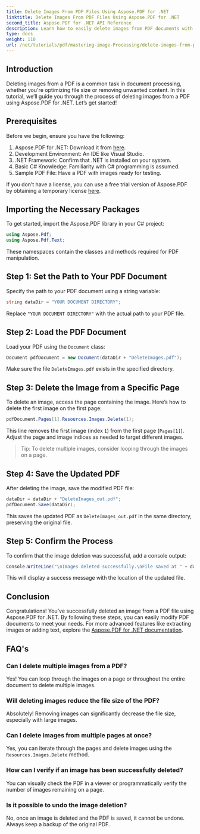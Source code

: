 ```yaml
---
title: Delete Images From PDF Files Using Aspose.PDF for .NET
linktitle: Delete Images From PDF Files Using Aspose.PDF for .NET
second_title: Aspose.PDF for .NET API Reference
description: Learn how to easily delete images from PDF documents with Aspose.PDF for .NET. This step-by-step tutorial guides you through the process of loading a PDF, removing images.
type: docs
weight: 110
url: /net/tutorials/pdf/mastering-image-Processing/delete-images-from-pdf-files/
---
```

## Introduction

Deleting images from a PDF is a common task in document processing, whether you're optimizing file size or removing unwanted content. In this tutorial, we’ll guide you through the process of deleting images from a PDF using Aspose.PDF for .NET. Let’s get started!

## Prerequisites

Before we begin, ensure you have the following:

1. Aspose.PDF for .NET: Download it from [here](https://releases.aspose.com/pdf/net/).
2. Development Environment: An IDE like Visual Studio.
3. .NET Framework: Confirm that .NET is installed on your system.
4. Basic C# Knowledge: Familiarity with C# programming is assumed.
5. Sample PDF File: Have a PDF with images ready for testing.

If you don’t have a license, you can use a free trial version of Aspose.PDF by obtaining a temporary license [here](https://purchase.aspose.com/temporary-license/).

## Importing the Necessary Packages

To get started, import the Aspose.PDF library in your C# project:

```csharp
using Aspose.Pdf;
using Aspose.Pdf.Text;
```

These namespaces contain the classes and methods required for PDF manipulation.

## Step 1: Set the Path to Your PDF Document

Specify the path to your PDF document using a string variable:

```csharp
string dataDir = "YOUR DOCUMENT DIRECTORY";
```

Replace `"YOUR DOCUMENT DIRECTORY"` with the actual path to your PDF file.

## Step 2: Load the PDF Document

Load your PDF using the `Document` class:

```csharp
Document pdfDocument = new Document(dataDir + "DeleteImages.pdf");
```

Make sure the file `DeleteImages.pdf` exists in the specified directory.

## Step 3: Delete the Image from a Specific Page

To delete an image, access the page containing the image. Here’s how to delete the first image on the first page:

```csharp
pdfDocument.Pages[1].Resources.Images.Delete(1);
```

This line removes the first image (index `1`) from the first page (`Pages[1]`). Adjust the page and image indices as needed to target different images.

> Tip: To delete multiple images, consider looping through the images on a page.

## Step 4: Save the Updated PDF

After deleting the image, save the modified PDF file:

```csharp
dataDir = dataDir + "DeleteImages_out.pdf";
pdfDocument.Save(dataDir);
```

This saves the updated PDF as `DeleteImages_out.pdf` in the same directory, preserving the original file.

## Step 5: Confirm the Process

To confirm that the image deletion was successful, add a console output:

```csharp
Console.WriteLine("\nImages deleted successfully.\nFile saved at " + dataDir);
```

This will display a success message with the location of the updated file.

## Conclusion

Congratulations! You’ve successfully deleted an image from a PDF file using Aspose.PDF for .NET. By following these steps, you can easily modify PDF documents to meet your needs. For more advanced features like extracting images or adding text, explore the [Aspose.PDF for .NET documentation](https://reference.aspose.com/pdf/net/).

## FAQ's

### Can I delete multiple images from a PDF?
Yes! You can loop through the images on a page or throughout the entire document to delete multiple images.

### Will deleting images reduce the file size of the PDF?
Absolutely! Removing images can significantly decrease the file size, especially with large images.

### Can I delete images from multiple pages at once?
Yes, you can iterate through the pages and delete images using the `Resources.Images.Delete` method.

### How can I verify if an image has been successfully deleted?
You can visually check the PDF in a viewer or programmatically verify the number of images remaining on a page.

### Is it possible to undo the image deletion?
No, once an image is deleted and the PDF is saved, it cannot be undone. Always keep a backup of the original PDF.
